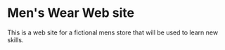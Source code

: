 Men's Wear Web site
===================

This is a web site for a fictional mens store that will be used to learn new skills.
